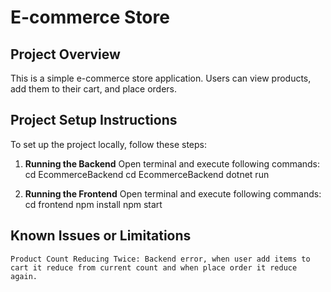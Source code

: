 # E-commerce Store

## Project Overview
This is a simple e-commerce store application. Users can view products, add them to their cart, and place orders.

## Project Setup Instructions
To set up the project locally, follow these steps:

1. **Running the Backend**
    Open terminal and execute following commands:
         cd EcommerceBackend
         cd EcommerceBackend
         dotnet run

2. **Running the Frontend**
    Open terminal and execute following commands:
         cd frontend
         npm install
         npm start

## Known Issues or Limitations
    Product Count Reducing Twice: Backend error, when user add items to cart it reduce from current count and when place order it reduce again. 
